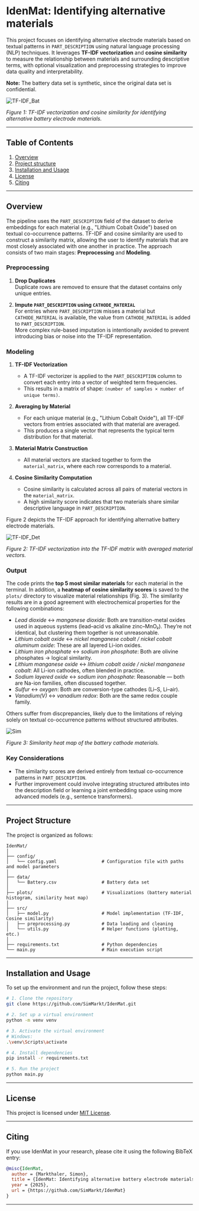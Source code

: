 # IdenMat: Identifying alternative materials

This project focuses on identifying alternative electrode materials based on textual patterns in `PART_DESCRIPTION` using natural language processing (NLP) techniques. It leverages **TF-IDF vectorization** and **cosine similarity** to measure the relationship between materials and surrounding descriptive terms, with optional visualization and preprocessing strategies to improve data quality and interpretability.

**Note:** The battery data set is synthetic, since the original data set is confidential.

![TF-IDF_Bat](plots/TF-IDF_Battery.png)

*Figure 1: TF-IDF vectorization and cosine similarity for identifying alternative battery electrode materials.*

---

## Table of Contents

1. [Overview](#overview)
2. [Project structure](#project-structure)
3. [Installation and Usage](#installation-and-usage)
4. [License](#license)
5. [Citing](#citing)

---

## Overview

The pipeline uses the `PART_DESCRIPTION` field of the dataset to derive embeddings for each material (e.g., "Lithium Cobalt Oxide") based on textual co-occurrence patterns. TF-IDF and cosine similarity are used to construct a similarity matrix, allowing the user to identify materials that are most closely associated with one another in practice. The approach consists of two main stages: **Preprocessing** and **Modeling**.

### Preprocessing

1. **Drop Duplicates**  
   Duplicate rows are removed to ensure that the dataset contains only unique entries.

2. **Impute `PART_DESCRIPTION` using `CATHODE_MATERIAL`**  
   For entries where `PART_DESCRIPTION` misses a material but `CATHODE_MATERIAL` is available, the value from `CATHODE_MATERIAL` is added to `PART_DESCRIPTION`.  
   More complex rule-based imputation is intentionally avoided to prevent introducing bias or noise into the TF-IDF representation.

### Modeling

1. **TF-IDF Vectorization**  
   - A TF-IDF vectorizer is applied to the `PART_DESCRIPTION` column to convert each entry into a vector of weighted term frequencies.  
   - This results in a matrix of shape: `(number of samples × number of unique terms)`.

2. **Averaging by Material**  
   - For each unique material (e.g., "Lithium Cobalt Oxide"), all TF-IDF vectors from entries associated with that material are averaged.  
   - This produces a single vector that represents the typical term distribution for that material.

3. **Material Matrix Construction**  
   - All material vectors are stacked together to form the `material_matrix`, where each row corresponds to a material.

4. **Cosine Similarity Computation**  
   - Cosine similarity is calculated across all pairs of material vectors in the `material_matrix`.  
   - A high similarity score indicates that two materials share similar descriptive language in `PART_DESCRIPTION`.

Figure 2 depicts the TF-IDF approach for identifying alternative battery electrode materials. 

![TF-IDF_Det](plots/TF-IDF_Detail.png)

*Figure 2: TF-IDF vectorization into the TF-IDF matrix with averaged material vectors.*

### Output

The code prints the **top 5 most similar materials** for each material in the terminal.
In addition, a **heatmap of cosine similarity scores** is saved to the `plots/` directory to visualize material relationships (Fig. 3). The similarity results are in a good agreement with electrochemical properties for the following combinations:

- *Lead dioxide* ↔ *manganese dioxide*: Both are transition-metal oxides used in aqueous systems (lead–acid vs alkaline zinc–MnO₂). They’re not identical, but clustering them together is not unreasonable.
- *Lithium cobalt oxide* ↔ *nickel manganese cobalt / nickel cobalt aluminum oxide*: These are all layered Li-ion oxides.
- *Lithium iron phosphate* ↔ *sodium iron phosphate*: Both are olivine phosphates → logical similarity.
- *Lithium manganese oxide* ↔ *lithium cobalt oxide / nickel manganese cobalt*: All Li-ion cathodes, often blended in practice.
- *Sodium layered oxide* ↔ *sodium iron phosphate*: Reasonable — both are Na-ion families, often discussed together.
- *Sulfur* ↔ *oxygen*: Both are conversion-type cathodes (Li–S, Li–air).
- *Vanadium(V)* ↔ *vanadium redox*: Both are the same redox couple family.

Others suffer from discprepancies, likely due to the limitations of relying solely on textual co-occurrence patterns without structured attributes.

![Sim](plots/similarity_heat_map.png)

*Figure 3: Similarity heat map of the battery cathode materials.*

### Key Considerations

- The similarity scores are derived entirely from textual co-occurrence patterns in `PART_DESCRIPTION`.  
- Further improvement could involve integrating structured attributes into the description field or learning a joint embedding space using more advanced models (e.g., sentence transformers).

---

## Project Structure

The project is organized as follows:

```plaintext
IdenMat/
│
├── config/
│   └── config.yaml                 # Configuration file with paths and model parameters
│
├── data/
│   └── Battery.csv                 # Battery data set
│
├── plots/                          # Visualizations (battery material histogram, similarity heat map)
│
├── src/
│   ├── model.py                    # Model implementation (TF-IDF, Cosine similarity)
│   ├── preprocessing.py            # Data loading and cleaning
│   └── utils.py                    # Helper functions (plotting, etc.)
│
├── requirements.txt                # Python dependencies
└── main.py                         # Main execution script
```

---

## Installation and Usage

To set up the environment and run the project, follow these steps:

```bash
# 1. Clone the repository
git clone https://github.com/SimMarkt/IdenMat.git

# 2. Set up a virtual environment
python -m venv venv

# 3. Activate the virtual environment
# Windows:
.\venv\Scripts\activate

# 4. Install dependencies
pip install -r requirements.txt

# 5. Run the project
python main.py
```

---

## License

This project is licensed under [MIT License](LICENSE).

---

## Citing

If you use IdenMat in your research, please cite it using the following BibTeX entry:
```BibTeX
@misc{IdenMat,
  author = {Markthaler, Simon},
  title = {IdenMat: Identifying alternative battery electrode materials via unsupervised similarity matching},
  year = {2025},
  url = {https://github.com/SimMarkt/IdenMat}
}
```

---
